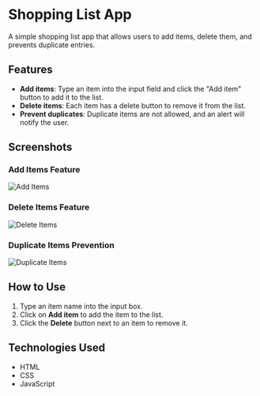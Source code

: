 # Shopping List App

A simple shopping list app that allows users to add items, delete them, and prevents duplicate entries.

## Features

- **Add items**: Type an item into the input field and click the "Add item" button to add it to the list.
- **Delete items**: Each item has a delete button to remove it from the list.
- **Prevent duplicates**: Duplicate items are not allowed, and an alert will notify the user.

## Screenshots

### Add Items Feature
![Add Items](path-to-your-image/add-items-feature.png)

### Delete Items Feature
![Delete Items](path-to-your-image/delete-items-feature.png)

### Duplicate Items Prevention
![Duplicate Items](path-to-your-image/duplicate-items-feature.png)

## How to Use

1. Type an item name into the input box.
2. Click on **Add item** to add the item to the list.
3. Click the **Delete** button next to an item to remove it.

## Technologies Used

- HTML
- CSS
- JavaScript



